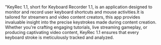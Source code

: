 "KeyRec 1.1, short for Keyboard Recorder 1.1,
is an application designed to monitor and record user keyboard shortcuts and mouse activities.It is tailored for streamers and video content creators, this app provides invaluable insight into the precise keystrokes made during content creation. Whether you're crafting engaging tutorials, live streaming gameplay, or producing captivating video content, KeyRec 1.1 ensures that every keyboard stroke is meticulously tracked and analyzed.
